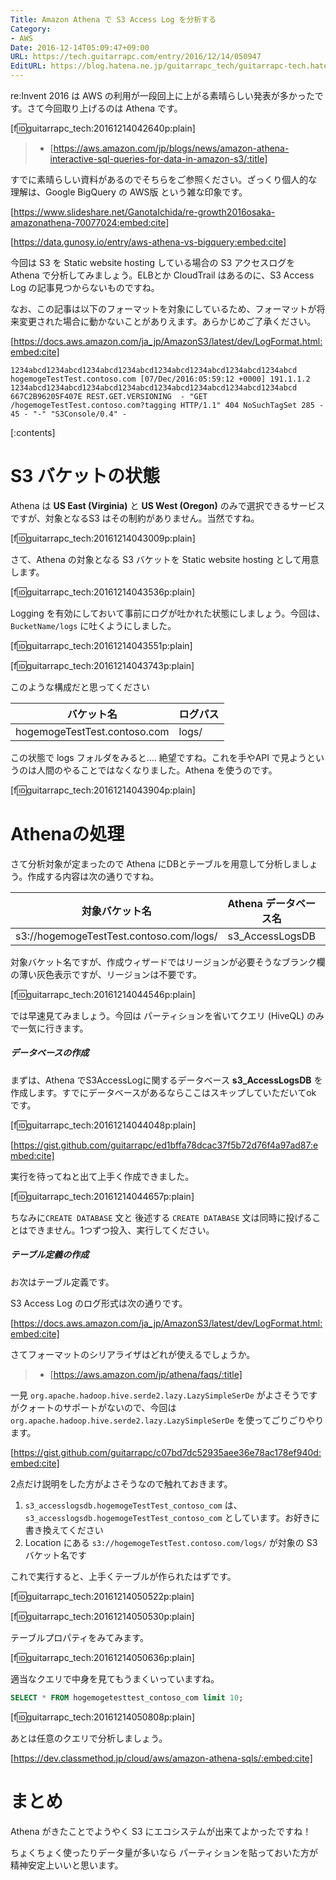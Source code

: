 ```yaml
---
Title: Amazon Athena で S3 Access Log を分析する
Category:
- AWS
Date: 2016-12-14T05:09:47+09:00
URL: https://tech.guitarrapc.com/entry/2016/12/14/050947
EditURL: https://blog.hatena.ne.jp/guitarrapc_tech/guitarrapc-tech.hatenablog.com/atom/entry/10328749687198902465
---
```


re:Invent 2016 は AWS の利用が一段回上に上がる素晴らしい発表が多かったです。さて今回取り上げるのは Athena です。

[f:id:guitarrapc_tech:20161214042640p:plain]

> - [https://aws.amazon.com/jp/blogs/news/amazon-athena-interactive-sql-queries-for-data-in-amazon-s3/:title]

すでに素晴らしい資料があるのでそちらをご参照ください。ざっくり個人的な理解は、Google BigQuery の AWS版 という雑な印象です。

[https://www.slideshare.net/GanotaIchida/re-growth2016osaka-amazonathena-70077024:embed:cite]



[https://data.gunosy.io/entry/aws-athena-vs-bigquery:embed:cite]



今回は S3 を Static website hosting している場合の S3 アクセスログを Athena で分析してみましょう。ELBとか CloudTrail はあるのに、S3 Access Log の記事見つからないものですね。

なお、この記事は以下のフォーマットを対象にしているため、フォーマットが将来変更された場合に動かないことがありえます。あらかじめご了承ください。

[https://docs.aws.amazon.com/ja_jp/AmazonS3/latest/dev/LogFormat.html:embed:cite]

```
1234abcd1234abcd1234abcd1234abcd1234abcd1234abcd1234abcd1234abcd hogemogeTestTest.contoso.com [07/Dec/2016:05:59:12 +0000] 191.1.1.2 1234abcd1234abcd1234abcd1234abcd1234abcd1234abcd1234abcd1234abcd 667C2B96205F407E REST.GET.VERSIONING  - "GET /hogemogeTestTest.contoso.com?tagging HTTP/1.1" 404 NoSuchTagSet 285 - 45 - "-" "S3Console/0.4" -
```


[:contents]

# S3 バケットの状態

Athena は **US East (Virginia)** と **US West (Oregon)** のみで選択できるサービスですが、対象となるS3 はその制約がありません。当然ですね。

[f:id:guitarrapc_tech:20161214043009p:plain]

さて、Athena の対象となる S3 バケットを Static website hosting として用意します。

[f:id:guitarrapc_tech:20161214043536p:plain]

Logging を有効にしておいて事前にログが吐かれた状態にしましょう。今回は、`BucketName/logs` に吐くようにしました。

[f:id:guitarrapc_tech:20161214043551p:plain]

[f:id:guitarrapc_tech:20161214043743p:plain]

このような構成だと思ってください

バケット名 | ログパス
---- | ----
hogemogeTestTest.contoso.com | logs/

この状態で logs フォルダをみると.... 絶望ですね。これを手やAPI で見ようというのは人間のやることではなくなりました。Athena を使うのです。

[f:id:guitarrapc_tech:20161214043904p:plain]

# Athenaの処理

さて分析対象が定まったので Athena にDBとテーブルを用意して分析しましょう。作成する内容は次の通りですね。

対象バケット名 | Athena データベース名 | Athena テーブル名
---- | ---- | ----
s3://hogemogeTestTest.contoso.com/logs/ | s3_AccessLogsDB | hogemogeTestTest_contoso_com

対象バケット名ですが、作成ウィザードではリージョンが必要そうなブランク欄の薄い灰色表示ですが、リージョンは不要です。

[f:id:guitarrapc_tech:20161214044546p:plain]

では早速見てみましょう。今回は パーティションを省いてクエリ (HiveQL) のみで一気に行きます。


##### データベースの作成

まずは、Athena でS3AccessLogに関するデータベース **s3_AccessLogsDB** を作成します。すでにデータベースがあるならここはスキップしていただいてok です。

[f:id:guitarrapc_tech:20161214044048p:plain]

[https://gist.github.com/guitarrapc/ed1bffa78dcac37f5b72d76f4a97ad87:embed:cite]

実行を待ってねと出て上手く作成できました。

[f:id:guitarrapc_tech:20161214044657p:plain]

ちなみに`CREATE DATABASE` 文と 後述する `CREATE DATABASE` 文は同時に投げることはできません。1つずつ投入、実行してください。

##### テーブル定義の作成

お次はテーブル定義です。

S3 Access Log のログ形式は次の通りです。

[https://docs.aws.amazon.com/ja_jp/AmazonS3/latest/dev/LogFormat.html:embed:cite]

さてフォーマットのシリアライザはどれが使えるでしょうか。

> - [https://aws.amazon.com/jp/athena/faqs/:title]

一見 `org.apache.hadoop.hive.serde2.lazy.LazySimpleSerDe` がよさそうですがクォートのサポートがないので、今回は `org.apache.hadoop.hive.serde2.lazy.LazySimpleSerDe` を使ってごりごりやります。

[https://gist.github.com/guitarrapc/c07bd7dc52935aee36e78ac178ef940d:embed:cite]

2点だけ説明をした方がよさそうなので触れておきます。

1. `s3_accesslogsdb.hogemogeTestTest_contoso_com` は、`s3_accesslogsdb.hogemogeTestTest_contoso_com` としています。お好きに書き換えてください
1. Location にある `s3://hogemogeTestTest.contoso.com/logs/` が対象の S3バケット名です

これで実行すると、上手くテーブルが作られたはずです。

[f:id:guitarrapc_tech:20161214050522p:plain]

[f:id:guitarrapc_tech:20161214050530p:plain]

テーブルプロパティをみてみます。

[f:id:guitarrapc_tech:20161214050636p:plain]

適当なクエリで中身を見てもうまくいっていますね。

```sql
SELECT * FROM hogemogetesttest_contoso_com limit 10;
```

[f:id:guitarrapc_tech:20161214050808p:plain]

あとは任意のクエリで分析しましょう。

[https://dev.classmethod.jp/cloud/aws/amazon-athena-sqls/:embed:cite]

# まとめ

Athena がきたことでようやく S3 にエコシステムが出来てよかったですね！

ちょくちょく使ったりデータ量が多いなら パーティションを貼っておいた方が精神安定上いいと思います。
